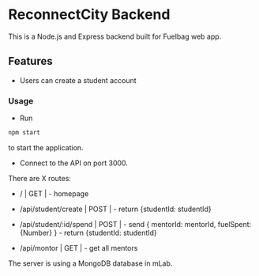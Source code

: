 # ReconnectCity Backend

This is a Node.js and Express backend built for Fuelbag web app.

## Features
* Users can create a student account


### Usage
* Run 
```bash
npm start
```
 to start the application.
* Connect to the API on port 3000.

There are X routes:

- /                        | GET  |        - homepage
- /api/student/create      | POST |        - return {studentId: studentId}
- /api/student/:id/spend   | POST |        - send { mentorId: mentorId, fuelSpent: {Number} } 
                                           - return {studentId: studentId}


- /api/montor           | GET  |      - get all mentors

The server is using a MongoDB database in mLab.
